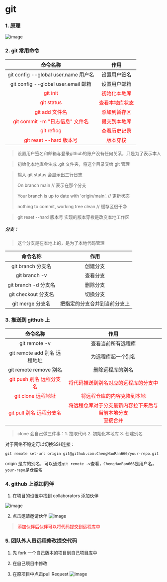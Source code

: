 # git

### 1. 原理

![image](https://ChengHaoRan666.github.io/picx-images-hosting/Git/image.m0nuhrqi.webp)

### 2. git 常用命令

|                         命令名称                         |                  作用                   |
| :------------------------------------------------------: | :-------------------------------------: |
|           git config --global user.name 用户名           |              设置用户签名               |
|           git config --global user.email 邮箱            |              设置用户邮箱               |
|            <font color="red">git init</font>             |  <font color="red">初始化本地库</font>  |
|           <font color="red">git status</font>            | <font color="red">查看本地库状态</font> |
|         <font color="red">git add 文件名</font>          |  <font color="red">添加到暂存区</font>  |
| <font color="red">git commit -m "日志信息" 文件名</font> |  <font color="red">提交到本地库</font>  |
|           <font color="red">git reflog</font>            |  <font color="red">查看历史记录</font>  |
|     <font color="red">git reset --hard 版本号</font>     |    <font color="red">版本穿梭</font>    |

> 设置用户签名和邮箱与登录github的账户没有任何关系，只是为了表示本人

> 初始化本地库会生成 .git 文件夹，将这个目录交给 git 管理

> 输入 git status 会显示出三行日志
>
> On branch main // 表示在那个分支
>
> Your branch is up to date with 'origin/main'. // 更新状态
>
> nothing to commit, working tree clean // 缓存区很干净

> git reset --hard 版本号 实现的版本穿梭是改变本地工作区



##### 分支：

> 这个分支是在本地上的，是为了本地代码管理

|     **命令名称**     |           **作用**           |
| :------------------: | :--------------------------: |
|  git branch 分支名   |           创建分支           |
|    git branch -v     |           查看分支           |
| git branch -d 分支名 |           删除分支           |
| git checkout 分支名  |           切换分支           |
|   git merge 分支名   | 把指定的分支合并到当前分支上 |



### 3. 推送到 github 上

|                     命令名称                      |                             作用                             |
| :-----------------------------------------------: | :----------------------------------------------------------: |
|                   git remote -v                   |                      查看当前所有远程库                      |
|           git remote add 别名 远程地址            |                      为远程库起一个别名                      |
|              git remote remove 别名               |                       删除远程库的别名                       |
| <font color="red">git push 别名 远程分支名</font> | <font color="red">将代码推送到别名对应的远程库的分支中</font> |
|    <font color="red">git clone 远程地址</font>    |     <font color="red">将远程仓库的内容克隆到本地</font>      |
| <font color="red">git pull 别名 远程分支名</font> | <font color="red">将远程仓库对于分支最新内容拉下来后与当前本地分支<br />直接合并</font> |

> clone 会自己做三件事：1. 拉取代码  2. 初始化本地库  3. 创建别名





对于网络不稳定可以切换SSH连接：

```text
git remote set-url origin git@github.com:ChengHaoRan666/your-repo.git
```

origin 是库的别名，可以通过`git remote -v`查看，`ChengHaoRan666`是用户名，`your-repo`是仓库名





### 4. github 上添加同伴

1. 在项目的设置中找到 collaborators 添加伙伴

![image](https://ChengHaoRan666.github.io/picx-images-hosting/Git/image.5j454pkztw.webp)

2. 点击邀请邀请伙伴
 ![image](https://ChengHaoRan666.github.io/picx-images-hosting/Git/image.7zqdjmt99s.webp)

> <font color="red">添加伙伴后伙伴可以将代码提交到远程库中</font>



### 5. 团队外人员远程修改提交代码

1. 先 fork 一个自己版本的项目到自己项目库中

2. 在自己项目中修改

3. 在原项目中点击pull Request 
    ![image](https://ChengHaoRan666.github.io/picx-images-hosting/Git/image.58hbbkmgti.webp)

